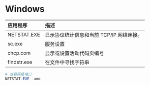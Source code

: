 # Windows

| 应用程序    | 描述                                     |
| :---------- | :--------------------------------------- |
| NETSTAT.EXE | 显示协议统计信息和当前 TCP/IP 网络连接。 |
| sc.exe      | 服务设置                                 |
| chcp.com    | 显示或设置活动代码页编号                 |
| findstr.exe | 在文件中寻找字符串                       |

```powershell
# 查看网络端口
NETSTAT.EXE -ano
```
